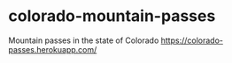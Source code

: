 # colorado-mountain-passes
Mountain passes in the state of Colorado
https://colorado-passes.herokuapp.com/ 
